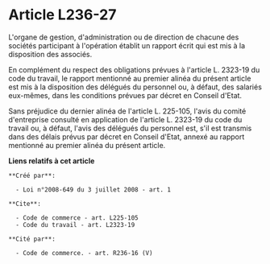 # Article L236-27

L'organe de gestion, d'administration ou de direction de chacune des sociétés participant à l'opération établit un rapport
écrit qui est mis à la disposition des associés. 

En complément du respect des obligations prévues à l'article L. 2323-19 du code du travail, le rapport mentionné au premier
alinéa du présent article est mis à la disposition des délégués du personnel ou, à défaut, des salariés eux-mêmes, dans les
conditions prévues par décret en Conseil d'Etat. 

Sans préjudice du dernier alinéa de l'article L. 225-105, l'avis du comité d'entreprise consulté en application de l'article
L. 2323-19 du code du travail ou, à défaut, l'avis des délégués du personnel est, s'il est transmis dans des délais prévus
par décret en Conseil d'Etat, annexé au rapport mentionné au premier alinéa du présent article.

**Liens relatifs à cet article**

	**Créé par**:

	  - Loi n°2008-649 du 3 juillet 2008 - art. 1

	**Cite**:

	  - Code de commerce - art. L225-105
	  - Code du travail - art. L2323-19

	**Cité par**:

	  - Code de commerce. - art. R236-16 (V)
